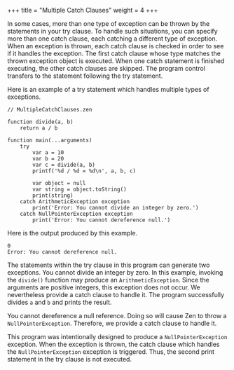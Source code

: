+++
title = "Multiple Catch Clauses"
weight = 4
+++

In some cases, more than one type of exception can be thrown by the statements
in your try clause. To handle such situations, you can specify more than one
catch clause, each catching a different type of exception. When an exception is
thrown, each catch clause is checked in order to see if it handles the exception.
The first catch clause whose type matches the thrown exception object is executed.
When one catch statement is finished executing, the other catch clauses are skipped.
The program control transfers to the statement following the try statement.

Here is an example of a try statement which handles multiple types of exceptions.

```
// MultipleCatchClauses.zen

function divide(a, b)
    return a / b

function main(...arguments)
    try
        var a = 10
        var b = 20
        var c = divide(a, b)
        printf('%d / %d = %d\n', a, b, c)

        var object = null
        var string = object.toString()
        print(string)
    catch ArithmeticException exception
        print('Error: You cannot divide an integer by zero.')
    catch NullPointerException exception
        print('Error: You cannot dereference null.')
```

Here is the output produced by this example.
```
0
Error: You cannot dereference null.
```

The statements within the try clause in this program can generate two exceptions.
You cannot divide an integer by zero. In this example, invoking the `divide()`
function may produce an `ArithmeticException`. Since the arguments are positive integers,
this exception does not occur. We nevertheless provide a catch clause to handle
it. The program successfully divides `a` and `b` and prints the result.

You cannot dereference a null reference. Doing so will cause Zen to throw a
`NullPointerException`. Therefore, we provide a catch clause to handle it.

This program was intentionally designed to produce a `NullPointerException`
exception. When the exception is thrown, the catch clause which handles the
`NullPointerException` exception is triggered. Thus, the second print
statement in the try clause is not executed.